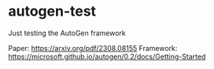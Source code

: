 # autogen-test
Just testing the AutoGen framework

Paper: https://arxiv.org/pdf/2308.08155
Framework: https://microsoft.github.io/autogen/0.2/docs/Getting-Started
